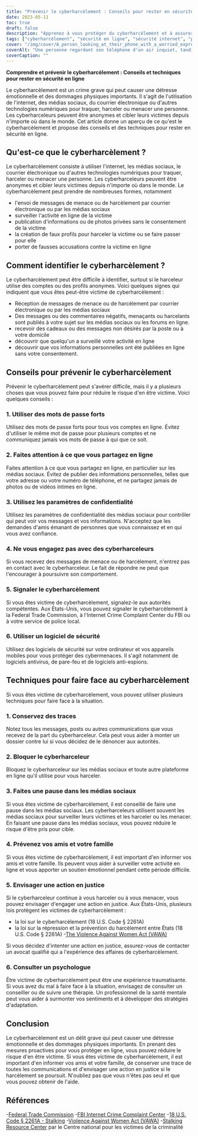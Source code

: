 ```yaml
---
title: "Prévenir le cyberharcèlement : Conseils pour rester en sécurité en ligne"
date: 2023-05-11
toc: true
draft: false
description: "Apprenez à vous protéger du cyberharcèlement et à assurer votre sécurité en ligne grâce à ces conseils et techniques."
tags: ["cyberharcèlement", "sécurité en ligne", "sécurité internet", "prévention du harcèlement", "la sécurité personnelle", "vie privée en ligne", "cybersécurité", "sécurité numérique", "sécurité sur internet", "cyberintimidation", "harcèlement", "protection des victimes", "action en justice", "conseil", "santé mentale", "sécurité des médias sociaux", "harcèlement en ligne", "harcèlement en ligne", "application de la loi", "protection de la vie privée"]
cover: "/img/cover/A_person_looking_at_their_phone_with_a_worried_expression.png"
coverAlt: "Une personne regardant son téléphone d'un air inquiet, tandis qu'une ombre se profile à l'arrière-plan."
coverCaption: ""
---
```


**Comprendre et prévenir le cyberharcèlement : Conseils et techniques pour rester en sécurité en ligne**

Le cyberharcèlement est un crime grave qui peut causer une détresse émotionnelle et des dommages physiques importants. Il s'agit de l'utilisation de l'internet, des médias sociaux, du courrier électronique ou d'autres technologies numériques pour traquer, harceler ou menacer une personne. Les cyberharceleurs peuvent être anonymes et cibler leurs victimes depuis n'importe où dans le monde. Cet article donne un aperçu de ce qu'est le cyberharcèlement et propose des conseils et des techniques pour rester en sécurité en ligne.

## Qu'est-ce que le cyberharcèlement ?

Le cyberharcèlement consiste à utiliser l'internet, les médias sociaux, le courrier électronique ou d'autres technologies numériques pour traquer, harceler ou menacer une personne. Les cyberharceleurs peuvent être anonymes et cibler leurs victimes depuis n'importe où dans le monde. Le cyberharcèlement peut prendre de nombreuses formes, notamment

- l'envoi de messages de menace ou de harcèlement par courrier électronique ou par les médias sociaux
- surveiller l'activité en ligne de la victime
- publication d'informations ou de photos privées sans le consentement de la victime
- la création de faux profils pour harceler la victime ou se faire passer pour elle
- porter de fausses accusations contre la victime en ligne

## Comment identifier le cyberharcèlement ?

Le cyberharcèlement peut être difficile à identifier, surtout si le harceleur utilise des comptes ou des profils anonymes. Voici quelques signes qui indiquent que vous êtes peut-être victime de cyberharcèlement :

- Réception de messages de menace ou de harcèlement par courrier électronique ou par les médias sociaux
- Des messages ou des commentaires négatifs, menaçants ou harcelants sont publiés à votre sujet sur les médias sociaux ou les forums en ligne.
- recevoir des cadeaux ou des messages non désirés par la poste ou à votre domicile
- découvrir que quelqu'un a surveillé votre activité en ligne
- découvrir que vos informations personnelles ont été publiées en ligne sans votre consentement.

## Conseils pour prévenir le cyberharcèlement

Prévenir le cyberharcèlement peut s'avérer difficile, mais il y a plusieurs choses que vous pouvez faire pour réduire le risque d'en être victime. Voici quelques conseils :

### 1. Utiliser des mots de passe forts

Utilisez des mots de passe forts pour tous vos comptes en ligne. Évitez d'utiliser le même mot de passe pour plusieurs comptes et ne communiquez jamais vos mots de passe à qui que ce soit.

### 2. Faites attention à ce que vous partagez en ligne

Faites attention à ce que vous partagez en ligne, en particulier sur les médias sociaux. Évitez de publier des informations personnelles, telles que votre adresse ou votre numéro de téléphone, et ne partagez jamais de photos ou de vidéos intimes en ligne.

### 3. Utilisez les paramètres de confidentialité

Utilisez les paramètres de confidentialité des médias sociaux pour contrôler qui peut voir vos messages et vos informations. N'acceptez que les demandes d'amis émanant de personnes que vous connaissez et en qui vous avez confiance.

### 4. Ne vous engagez pas avec des cyberharceleurs

Si vous recevez des messages de menace ou de harcèlement, n'entrez pas en contact avec le cyberharceleur. Le fait de répondre ne peut que l'encourager à poursuivre son comportement.

### 5. Signaler le cyberharcèlement

Si vous êtes victime de cyberharcèlement, signalez-le aux autorités compétentes. Aux États-Unis, vous pouvez signaler le cyberharcèlement à la Federal Trade Commission, à l'Internet Crime Complaint Center du FBI ou à votre service de police local.

### 6. Utiliser un logiciel de sécurité

Utilisez des logiciels de sécurité sur votre ordinateur et vos appareils mobiles pour vous protéger des cybermenaces. Il s'agit notamment de logiciels antivirus, de pare-feu et de logiciels anti-espions.

## Techniques pour faire face au cyberharcèlement

Si vous êtes victime de cyberharcèlement, vous pouvez utiliser plusieurs techniques pour faire face à la situation.

### 1. Conservez des traces

Notez tous les messages, posts ou autres communications que vous recevez de la part du cyberharceleur. Cela peut vous aider à monter un dossier contre lui si vous décidez de le dénoncer aux autorités.

### 2. Bloquer le cyberharceleur

Bloquez le cyberharceleur sur les médias sociaux et toute autre plateforme en ligne qu'il utilise pour vous harceler.

### 3. Faites une pause dans les médias sociaux

Si vous êtes victime de cyberharcèlement, il est conseillé de faire une pause dans les médias sociaux. Les cyberharceleurs utilisent souvent les médias sociaux pour surveiller leurs victimes et les harceler ou les menacer. En faisant une pause dans les médias sociaux, vous pouvez réduire le risque d'être pris pour cible.

### 4. Prévenez vos amis et votre famille

Si vous êtes victime de cyberharcèlement, il est important d'en informer vos amis et votre famille. Ils peuvent vous aider à surveiller votre activité en ligne et vous apporter un soutien émotionnel pendant cette période difficile.

### 5. Envisager une action en justice

Si le cyberharceleur continue à vous harceler ou à vous menacer, vous pouvez envisager d'engager une action en justice. Aux États-Unis, plusieurs lois protègent les victimes de cyberharcèlement :

- la loi sur le cyberharcèlement (18 U.S. Code § 2261A)
- la loi sur la répression et la prévention du harcèlement entre États (18 U.S. Code § 2261A)
-[The Violence Against Women Act (VAWA)](https://www.hud.gov/VAWA)

Si vous décidez d'intenter une action en justice, assurez-vous de contacter un avocat qualifié qui a l'expérience des affaires de cyberharcèlement.

### 6. Consulter un psychologue

Être victime de cyberharcèlement peut être une expérience traumatisante. Si vous avez du mal à faire face à la situation, envisagez de consulter un conseiller ou de suivre une thérapie. Un professionnel de la santé mentale peut vous aider à surmonter vos sentiments et à développer des stratégies d'adaptation.

## Conclusion

Le cyberharcèlement est un délit grave qui peut causer une détresse émotionnelle et des dommages physiques importants. En prenant des mesures proactives pour vous protéger en ligne, vous pouvez réduire le risque d'en être victime. Si vous êtes victime de cyberharcèlement, il est important d'en informer vos amis et votre famille, de conserver une trace de toutes les communications et d'envisager une action en justice si le harcèlement se poursuit. N'oubliez pas que vous n'êtes pas seul et que vous pouvez obtenir de l'aide.

## Références

-[Federal Trade Commission](https://www.ftc.gov/)
-[FBI Internet Crime Complaint Center](https://www.ic3.gov/)
-[18 U.S. Code § 2261A - Stalking](https://www.law.cornell.edu/uscode/text/18/2261A)
-[Violence Against Women Act (VAWA)](https://www.hud.gov/VAWA)
-[Stalking Resource Center](https://victimsofcrime.org/our-programs/national-stalking-resource-center/) par le Centre national pour les victimes de la criminalité
